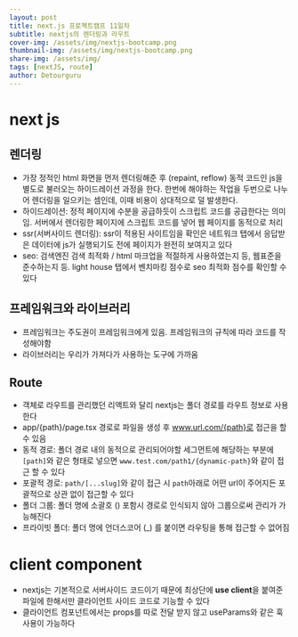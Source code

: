 ```yaml
---
layout: post
title: next.js 프로젝트캠프 11일차
subtitle: nextjs의 렌더링과 라우트
cover-img: /assets/img/nextjs-bootcamp.png
thumbnail-img: /assets/img/nextjs-bootcamp.png
share-img: /assets/img/
tags: [nextJS, route]
author: Detourguru
---
```


# next js

## 렌더링

- 가장 정적인 html 화면을 먼저 렌더링해준 후 (repaint, reflow) 동적 코드인 js을 별도로 불러오는 하이드레이션 과정을 한다. 한번에 해야하는 작업을 두번으로 나누어 렌더링을 일으키는 셈인데, 이때 비용이 상대적으로 덜 발생한다.
- 하이드레이션: 정적 페이지에 수분을 공급하듯이 스크립트 코드를 공급한다는 의미임. 서버에서 렌더링한 페이지에 스크립트 코드를 넣어 웹 페이지를 동적으로 처리
- ssr(서버사이드 렌더링): ssr이 적용된 사이트임을 확인은 네트워크 탭에서 응답받은 데이터에 js가 실행되기도 전에 페이지가 완전히 보여지고 있다
- seo: 검색엔진 검색 최적화 / html 마크업을 적절하게 사용하였는지 등, 웹표준을 준수하는지 등. light house 탭에서 벤치마킹 점수로 seo 최적화 점수를 확인할 수 있다

## 프레임워크와 라이브러리

- 프레임워크는 주도권이 프레임워크에게 있음. 프레임워크의 규칙에 따라 코드를 작성해야함
- 라이브러리는 우리가 가져다가 사용하는 도구에 가까움

## Route

- 객체로 라우트를 관리했던 리액트와 달리 nextjs는 폴더 경로를 라우트 정보로 사용한다
- app/{path}/page.tsx 경로로 파일을 생성 후 www.url.com/{path}로 접근을 할 수 있음
- 동적 경로: 폴더 경로 내의 동적으로 관리되어야할 세그먼트에 해당하는 부분에 `[path]`와 같은 형태로 넣으면 `www.test.com/path1/{dynamic-path}`와 같이 접근 할 수 있다
- 포괄적 경로: `path/[...slug]`와 같이 접근 시 `path`아래로 어떤 url이 주어지든 포괄적으로 상관 없이 접근할 수 있다
- 폴더 그룹: 폴더 명에 소괄호 () 포함시 경로로 인식되지 않아 그룹으로써 관리가 가능해진다
- 프라이빗 폴더: 폴더 명에 언더스코어 (\_) 를 붙이면 라우팅을 통해 접근할 수 없어짐

# client component

- nextjs는 기본적으로 서버사이드 코드이기 때문에 최상단에 **use client**을 붙여준 파일에 한해서만 클라이언트 사이드 코드로 기능할 수 있다
- 클라이언트 컴포넌트에서는 props를 따로 전달 받지 않고 useParams와 같은 훅 사용이 가능하다
